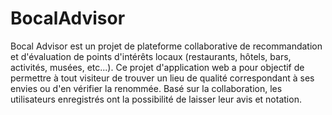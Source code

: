 # BocalAdvisor

Bocal Advisor est un projet de plateforme collaborative de recommandation et d'évaluation de points
d'intérêts locaux (restaurants, hôtels, bars, activités, musées, etc...). Ce projet d'application web a
pour objectif de permettre à tout visiteur de trouver un lieu de qualité correspondant à ses envies ou
d'en vérifier la renommée. Basé sur la collaboration, les utilisateurs enregistrés ont la possibilité de
laisser leur avis et notation.
